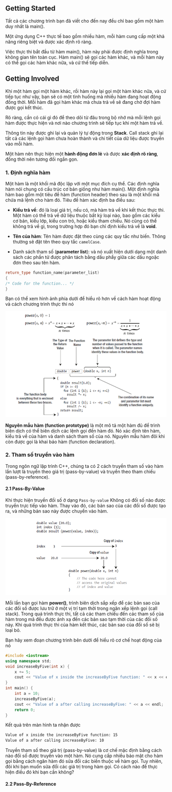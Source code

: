 ## Getting Started

Tất cả các chương trình bạn đã viết cho đến nay đều chỉ bao gồm một hàm duy nhất là main(). 

Một ứng dụng C++ thực tế bao gồm nhiều hàm, mỗi hàm cung cấp một khả năng riêng biệt và được xác định rõ ràng. 

Việc thực thi bắt đầu từ hàm main(), hàm này phải được định nghĩa trong không gian tên toàn cục. Hàm main() sẽ gọi các hàm khác, và mỗi hàm này có thể gọi các hàm khác nữa, và cứ thế tiếp diễn. 

## Getting Involved

Khi một hàm gọi một hàm khác, rồi hàm này lại gọi một hàm khác nữa, và cứ tiếp tục như vậy, bạn sẽ có một tình huống mà nhiều hàm đang hoạt động đồng thời. Mỗi hàm đã gọi hàm khác mà chưa trả về sẽ đang chờ đợi hàm được gọi kết thúc. 

Rõ ràng, cần có cái gì đó để theo dõi từ đâu trong bộ nhớ mà mỗi lệnh gọi hàm được thực hiện và nơi nào chương trình sẽ tiếp tục khi một hàm trả về.

Thông tin này được ghi lại và quản lý tự động trong **Stack**. Call stack ghi lại tất cả các lệnh gọi hàm chưa hoàn thành và chi tiết của dữ liệu được truyền vào mỗi hàm. 

Một hàm nên thực hiện một **hành động đơn lẻ** và được **xác định rõ ràng**, đồng thời nên tương đối ngắn gọn. 

### 1. Định nghĩa hàm

Một hàm là một khối mã độc lập với một mục đích cụ thể. Các định nghĩa hàm nói chung có cấu trúc cơ bản giống như hàm main(). Một định nghĩa hàm bao gồm một tiêu đề hàm (function header) theo sau là một khối mã chứa mã lệnh cho hàm đó. Tiêu đề hàm xác định ba điều sau:

- **Kiểu trả về**: đó là loại giá trị, nếu có, mà hàm trả về khi kết thúc thực thi. Một hàm có thể trả về dữ liệu thuộc bất kỳ loại nào, bao gồm các kiểu cơ bản, kiểu lớp, kiểu con trỏ, hoặc kiểu tham chiếu. Nó cũng có thể không trả về gì, trong trường hợp đó bạn chỉ định kiểu trả về là **void**.

- **Tên của hàm**: Tên hàm được đặt theo cùng các quy tắc như biến. Thông thường sẽ đặt tên theo quy tắc `camelCase`.

- Danh sách tham số (**parameter list**):  và nó xuất hiện dưới dạng một danh sách các phần tử được phân tách bằng dấu phẩy giữa các dấu ngoặc đơn theo sau tên hàm.

```c++
return_type function_name(parameter_list)
{
/* Code for the function... */
}
```

Bạn có thể xem hình ảnh phía dưới để hiểu rõ hơn về cách hàm hoạt động và cách chương trình thực thi nó 

![alt text](/images/image-08.png)

**Nguyên mẫu hàm (function prototype)** là một mô tả một hàm đủ để trình biên dịch có thể biên dịch các lệnh gọi đến hàm đó. Nó xác định tên hàm, kiểu trả về của hàm và danh sách tham số của nó. Nguyên mẫu hàm đôi khi còn được gọi là khai báo hàm (function declaration).

### 2. Tham số truyền vào hàm

Trong ngôn ngữ lập trình C++, chúng ta có 2 cách truyền tham số vào hàm lần lượt là truyền theo giá trị (pass-by-value) và truyền theo tham chiếu (pass-by-reference).

#### 2.1 Pass-By-Value

Khi thực hiện truyền đối số ở dạng `Pass-by-value` Không có đối số nào được truyền trực tiếp vào hàm. Thay vào đó, các bản sao của các đối số được tạo ra, và những bản sao này được chuyển vào hàm.

![alt text](/images/image-09.png)

Mỗi lần bạn gọi hàm **power()**, trình biên dịch sắp xếp để các bản sao của các đối số được lưu trữ ở một vị trí tạm thời trong ngăn xếp lệnh gọi (call stack). Trong quá trình thực thi, tất cả các tham chiếu đến các tham số của hàm trong mã đều được ánh xạ đến các bản sao tạm thời của các đối số này. Khi quá trình thực thi của hàm kết thúc, các bản sao của đối số sẽ bị loại bỏ.

Bạn hãy xem đoạn chương trình bên dưới để hiểu rõ cơ chế hoạt động của nó

```c++
#include <iostream>
using namespace std;
void increaseByFive(int x) {
    x += 5;
    cout << "Value of x inside the increaseByFive function: " << x << endl;
}
int main() {
    int a = 10;
    increaseByFive(a);
    cout << "Value of a after calling increaseByFive: " << a << endl;
    return 0;
}
```

Kết quả trên màn hình ta nhận được

```bash
Value of x inside the increaseByFive function: 15
Value of a after calling increaseByFive: 10
```

Truyền tham số theo giá trị (pass-by-value) là cơ chế mặc định bằng cách nào đối số được truyền vào một hàm. Nó cung cấp nhiều bảo mật cho hàm gọi bằng cách ngăn hàm đó sửa đổi các biến thuộc về hàm gọi. Tuy nhiên, đôi khi bạn muốn sửa đổi các giá trị trong hàm gọi. Có cách nào để thực hiện điều đó khi bạn cần không?

#### 2.2 Pass-By-Reference